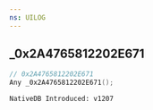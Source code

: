 ```yaml
---
ns: UILOG
---
```

## _0x2A4765812202E671

```c
// 0x2A4765812202E671
Any _0x2A4765812202E671();
```

```
NativeDB Introduced: v1207
```

